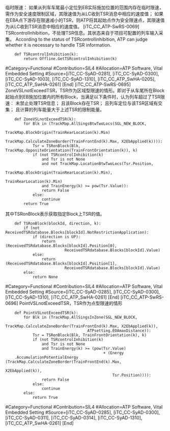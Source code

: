 ﻿
临时限速：
如果从列车车尾最小定位到EB实际施加位置的范围内存在临时限速，需作为安全速度限制区域，其限速值为从LC收到TSR消息中相应的速度值；
如果在EBA点下游存在限速减小的TSR，则ATP将其起始点作为安全限速点，其限速值为从LC收到TSR消息中相应的速度值。
[iTC_CC_ATP-SwRS-0069]
TSRcontrolInhibition，不处理TSR信息。其状态来自于项目可配置的列车输入采集。
According to the status of TSRcontrollinhibition, ATP can judge whether it is necessary to handle TSR information.
```
	def TSRcontrolInhibition(k):
	    return Offline.GetTSRcontrolInhibition(k)
```
\#Category=Functional
\#Contribution=SIL4
\#Allocation=ATP Software, Vital Embedded Setting
\#Source=[iTC_CC-SyAD-0281], [iTC_CC-SyAD-0300], [iTC_CC-SyAD-1003], [iTC_CC-SyAD-1310], [iTC_CC_ATP_SwHA-0205], [iTC_CC_ATP_SwHA-0261]
[End]
[iTC_CC_ATP-SwRS-0695]
ZoneVSLnotExceedTSR，TSR作为区域型限速的情形。即对于从车尾所在Block起始点到EB施加位置内的所有Block，当满足以下条件时，认为列车超过了TSR限速：
未禁止处理TSR信息；
且该Block存在TSR；
且列车定位与该TSR区域有交集；
且计算的列车能量大于上述TSR的限制能量。
```
	def ZoneVSLnotExceedTSR(k):
	    for Blk in (TrackMap.AllSingsBtwTwoLocs(SGL_NEW_BLOCK,
	                              TrackMap.BlockOrigin(TrainRearLocation(k).Min)
	                              TrackMap.CalculateZoneBorder(TrainFrontEnd(k).Max, X2EbApplied(k)))):
	        Tsr = TSRonBlock(Blk, TrackMap.OppositeOrientation(TrainFrontOrientation(k)), k)
	        if (not TSRcontrolInhibition(k)
	            and Tsr is not None
	            and not TrackMap.LocationBtwTwoLocs(Tsr.Position,
	                                                       TrackMap.BlockOrigin(TrainRearLocation(k).Min),
	                                                       TrainRearLocation(k).Min)
	            and TrainEnergy(k) >= pow(Tsr.Value)):
	            return False
	        else:
	            continue
	    return True
```
其中TSRonBlock表示获取指定Block上TSR的值。
```
	def TSRonBlock(blockId, direction, k):
	    if (not ReceivedTSRdatabase.Blocks[blockId].NotRestrictionApplication):
	        if (direction is UP):
	            return (ReceivedTSRdatabase.Blocks[blockId].Position[0],
	                      ReceivedTSRdatabase.Blocks[blockId].Value)
	        else:
	            return (ReceivedTSRdatabase.Blocks[blockId].Position[1],
	                      ReceivedTSRdatabase.Blocks[blockId].Value)
	    else:
	        return None
```
\#Category=Functional
\#Contribution=SIL4
\#Allocation=ATP Software, Vital Embedded Setting
\#Source=[iTC_CC-SyAD-0285], [iTC_CC-SyAD-0300], [iTC_CC-SyAD-1310], [iTC_CC_ATP_SwHA-0261]
[End]
[iTC_CC_ATP-SwRS-0696]
PointVSLnotExceedTSR，TSR作为点型限速的情形
```
	def PointVSLnotExceedTSR(k):
	    for Blk in (TrackMap.AllSingsInZone(SGL_NEW_BLOCK,
	                                TrackMap.CalculateZoneBorder(TrainFrontEnd(k).Max, X2EbApplied(k)),
	                                ATPsetting.EOAmaxDistance)):
	        Tsr = TSRonBlock(Blk, TrainFrontOrientation(k), k)
	        if (not TSRcontrolInhibition(k)
	            and Tsr is not None
	            and TrainEnergy(k) >= (pow(Tsr.Value)
	                                       + (Energy
	.AccumulationPotentialEnergy                                           (TrackMap.CalculateZoneBorder(TrainFrontEnd(k).Max,
	                                                                               X2EbApplied(k)),
	                                           Tsr.Position)))):
	            return False
	        else:
	            continue
	    else:
	        return True
```
\#Category=Functional
\#Contribution=SIL4
\#Allocation=ATP Software, Vital Embedded Setting
\#Source=[iTC_CC-SyAD-0285], [iTC_CC-SyAD-0300], [iTC_CC-SyAD-0311], [iTC_CC-SyAD-0314], [iTC_CC-SyAD-1310], [iTC_CC_ATP_SwHA-0261]
[End]
